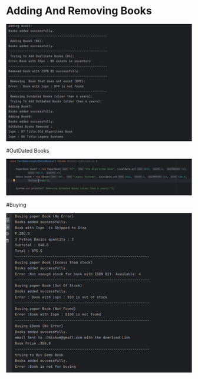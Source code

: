 
# Adding And Removing Books


![Alt text](AddingAndRemoving.png)

#OutDated Books 

![Alt text](OutDatedBooks.png)



#Buying 

![Alt text](BuyingTest.png)


